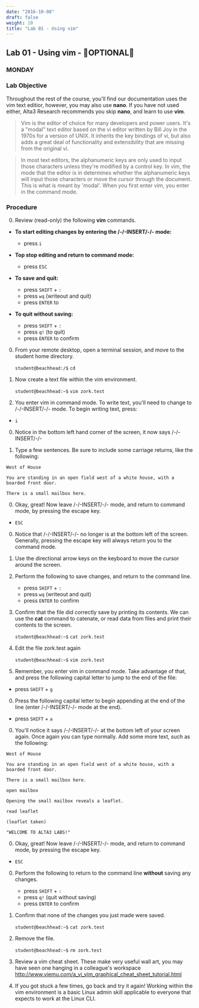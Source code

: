 ```yaml
---
date: "2016-10-08"
draft: false
weight: 10
title: "Lab 01 - Using vim"
---
```


## Lab 01 - Using vim - &#x1F528;OPTIONAL&#x1F528;

### MONDAY

### Lab Objective

Throughout the rest of the course, you'll find our documentation uses the vim text editior, however, you may also use **nano**. If you have not used either, Alta3 Research recommends you skip **nano**, and learn to use **vim**.

  > Vim is the editor of choice for many developers and power users. It's a "modal" text editor based on the vi editor written by Bill Joy in the 1970s for a version of UNIX. It inherits the key bindings of vi, but also adds a great deal of functionality and extensibility that are missing from the original vi. 

  > In most text editors, the alphanumeric keys are only used to input those characters unless they're modified by a control key. In vim, the mode that the editor is in determines whether the alphanumeric keys will input those characters or move the cursor through the document. This is what is meant by 'modal'. When you first enter vim, you enter in the command mode.

### Procedure

0. Review (read-only) the following **vim** commands.

  - **To start editing changes by entering the /-/-INSERT/-/- mode:**
    - press `i`
  
  - **Top stop editing and return to command mode:**
    - press `ESC`

  - **To save and quit:** 
    - press `SHIFT` + `:`
    - press `wq` (writeout and quit)
    - press `ENTER` to 
    
    
    
    
    

  - **To quit without saving:**
    - press `SHIFT` + `:`
    - press `q!` (to quit)
    - press `ENTER` to confirm

0. From your remote desktop, open a terminal session, and move to the student home directory.

    `student@beachhead:/$` `cd`

0. Now create a text file within the vim environment.

    `student@beachhead:~$` `vim zork.test`

0. You enter vim in command mode. To write text, you'll need to change to /-/-INSERT/-/- mode. To begin writing text, press:

  - `i`

0. Notice in the bottom left hand corner of the screen, it now says /-/-INSERT/-/-

0. Type a few sentences. Be sure to include some carriage returns, like the following:
 
  >
    West of House
  > 
    You are standing in an open field west of a white house, with a boarded front door.
  > 
    There is a small mailbox here.

0. Okay, great! Now leave /-/-INSERT/-/- mode, and return to command mode, by pressing the escape key.

  - `ESC`

0. Notice that /-/-INSERT/-/- no longer is at the bottom left of the screen. Generally, pressing the escape key will always return you to the command mode.

0. Use the directional arrow keys on the keyboard to move the cursor around the screen.

0. Perform the following to save changes, and return to the command line.
    - press `SHIFT` + `:`
    - press `wq` (writeout and quit)
    - press `ENTER` to confirm

0. Confirm that the file did correctly save by printing its contents. We can use the **cat** command to catenate, or read data from files and print their contents to the screen.

    `student@beachhead:~$` `cat zork.test`

0. Edit the file zork.test again

    `student@beachhead:~$` `vim zork.test`

0. Remember, you enter vim in command mode. Take advantage of that, and press the following capital letter to jump to the end of the file:

  - press `SHIFT` + `g`

0. Press the following capital letter to begin appending at the end of the line (enter /-/-INSERT/-/- mode at the end).

  - press `SHIFT` + `a`

0. You'll notice it says /-/-INSERT/-/- at the bottom left of your screen again. Once again you can type normally. Add some more text, such as the following:

  >
    West of House
  >
    You are standing in an open field west of a white house, with a boarded front door.
  >
    There is a small mailbox here.
  >
    open mailbox
  >
    Opening the small mailbox reveals a leaflet.
  >
    read leaflet
  >
    (leaflet taken)
  >
    "WELCOME TO ALTA3 LABS!"
  
0. Okay, great! Now leave /-/-INSERT/-/- mode, and return to command mode, by pressing the escape key.

  - `ESC`

0. Perform the following to return to the command line **without** saving any changes.
    - press `SHIFT` + `:`
    - press `q!` (quit without saving)
    - press `ENTER` to confirm

0. Confirm that none of the changes you just made were saved.

    `student@beachhead:~$` `cat zork.test`

0. Remove the file.

    `student@beachhead:~$` `rm zork.test`

0. Review a vim cheat sheet. These make very useful wall art, you may have seen one hanging in a colleague's workspace http://www.viemu.com/a_vi_vim_graphical_cheat_sheet_tutorial.html

0. If you got stuck a few times, go back and try it again! Working within the vim environment is a basic Linux admin skill applicable to everyone that expects to work at the Linux CLI.
